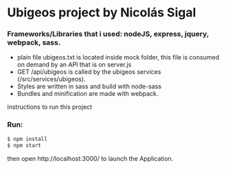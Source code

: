 # Ubigeos project by Nicolás Sigal

### Frameworks/Libraries that i used: nodeJS, express, jquery, webpack, sass.

- plain file ubigeos.txt is located inside mock folder, this file is consumed on demand by an API that is on server.js 
- GET /api/ubigeos is called by the ubigeos services (/src/services/ubigeos).
- Styles are written in sass and build with node-sass
- Bundles and minification are made with webpack.

instructions to run this project
### Run:
```sh
$ npm install
$ npm start 
```
then open http://localhost:3000/ to launch the Application.
